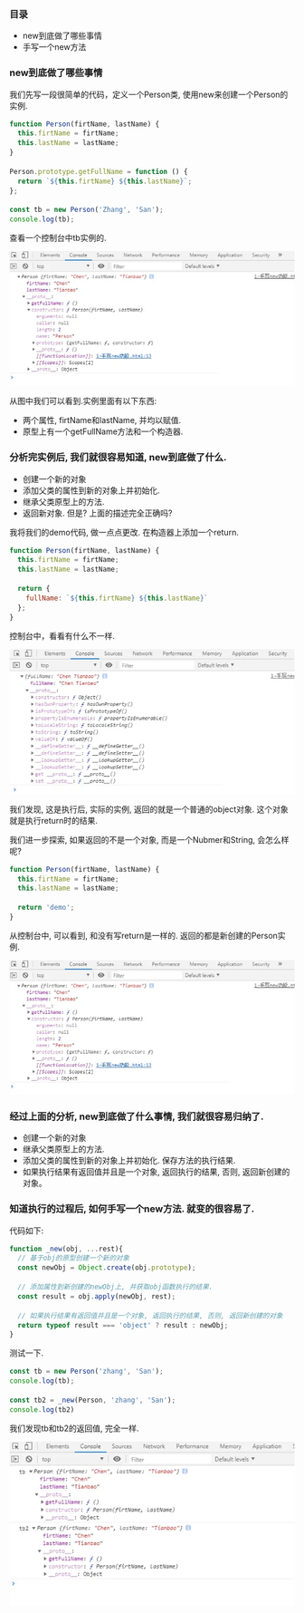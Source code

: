 ### 目录

- new到底做了哪些事情
- 手写一个new方法

### new到底做了哪些事情

我们先写一段很简单的代码，定义一个Person类, 使用new来创建一个Person的实例.

```js
function Person(firtName, lastName) {
  this.firtName = firtName;
  this.lastName = lastName;
}

Person.prototype.getFullName = function () {
  return `${this.firtName} ${this.lastName}`;
};

const tb = new Person('Zhang', 'San');
console.log(tb);

```

查看一个控制台中tb实例的.

![](../.vuepress/images/myNew/1.png)



从图中我们可以看到.实例里面有以下东西:

- 两个属性, firtName和lastName, 并均以赋值.
- 原型上有一个getFullName方法和一个构造器.

### 分析完实例后, 我们就很容易知道, new到底做了什么.

- 创建一个新的对象
- 添加父类的属性到新的对象上并初始化.
- 继承父类原型上的方法.
- 返回新对象. 但是? 上面的描述完全正确吗?

我将我们的demo代码, 做一点点更改. 在构造器上添加一个return.

```js
function Person(firtName, lastName) {
  this.firtName = firtName;
  this.lastName = lastName;

  return {
    fullName: `${this.firtName} ${this.lastName}`
  };
}

```

控制台中，看看有什么不一样.

![](../.vuepress/images/myNew/2.png)



我们发现, 这是执行后, 实际的实例, 返回的就是一个普通的object对象. 这个对象就是执行return时的结果.

我们进一步探索, 如果返回的不是一个对象, 而是一个Nubmer和String, 会怎么样呢?

```js
function Person(firtName, lastName) {
  this.firtName = firtName;
  this.lastName = lastName;

  return 'demo';
}

```

从控制台中, 可以看到, 和没有写return是一样的. 返回的都是新创建的Person实例.

![](../.vuepress/images/myNew/03.png)

### 经过上面的分析, new到底做了什么事情, 我们就很容易归纳了.

- 创建一个新的对象
- 继承父类原型上的方法.
- 添加父类的属性到新的对象上并初始化. 保存方法的执行结果.
- 如果执行结果有返回值并且是一个对象, 返回执行的结果, 否则, 返回新创建的对象。

### 知道执行的过程后, 如何手写一个new方法. 就变的很容易了.

代码如下:

```js
function _new(obj, ...rest){
  // 基于obj的原型创建一个新的对象
  const newObj = Object.create(obj.prototype);

  // 添加属性到新创建的newObj上, 并获取obj函数执行的结果.
  const result = obj.apply(newObj, rest);

  // 如果执行结果有返回值并且是一个对象, 返回执行的结果, 否则, 返回新创建的对象
  return typeof result === 'object' ? result : newObj;
}

```

测试一下.

```js
const tb = new Person('zhang', 'San');
console.log(tb);

const tb2 = _new(Person, 'zhang', 'San');
console.log(tb2)

```

我们发现tb和tb2的返回值, 完全一样.

![](../.vuepress/images/myNew/04.png)

